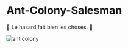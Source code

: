 # Ant-Colony-Salesman
&#x1F41C; Le hasard fait bien les choses. &#x1F41C;

<img src="sample.gif" alt="ant colony"/>
